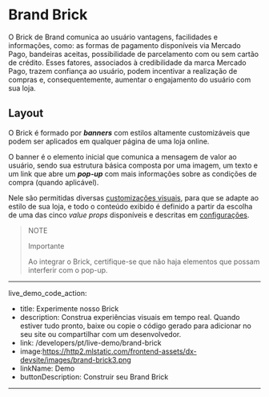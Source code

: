 # Brand Brick

O Brick de Brand comunica ao usuário vantagens, facilidades e informações, como: as formas de pagamento disponíveis via Mercado Pago, bandeiras aceitas, possibilidade de parcelamento com ou sem cartão de crédito. Esses fatores, associados à credibilidade da marca Mercado Pago, trazem confiança ao usuário, podem incentivar a realização de compras e, consequentemente, aumentar o engajamento do usuário com sua loja.

## Layout

O Brick é formado por **_banners_** com estilos altamente customizáveis que podem ser aplicados em qualquer página de uma loja online.

O banner é o elemento inicial que comunica a mensagem de valor ao usuário, sendo sua estrutura básica composta por uma imagem, um texto e um link que abre um **_pop-up_** com mais informações sobre as condições de compra (quando aplicável).  

Nele são permitidas diversas [customizações visuais](/developers/pt/docs/checkout-bricks/brand-brick/visual-customizations), para que se adapte ao estilo de sua loja, e todo o conteúdo exibido é definido a partir da escolha de uma das cinco _value props_ disponíveis e descritas em [configurações](/developers/pt/docs/checkout-bricks/brand-brick/settings/default-rendering).

> NOTE
>
> Importante
>
> Ao integrar o Brick, certifique-se que não haja elementos que possam interferir com o pop-up.

---
live_demo_code_action:
  - title: Experimente nosso Brick
  - description: Construa experiências visuais em tempo real. Quando estiver tudo pronto, baixe ou copie o código gerado para adicionar no seu site ou compartilhar com um desenvolvedor.
  - link: /developers/pt/live-demo/brand-brick
  - image:https://http2.mlstatic.com/frontend-assets/dx-devsite/images/brand-brick3.png
  - linkName: Demo
  - buttonDescription: Construir seu Brand Brick
---
